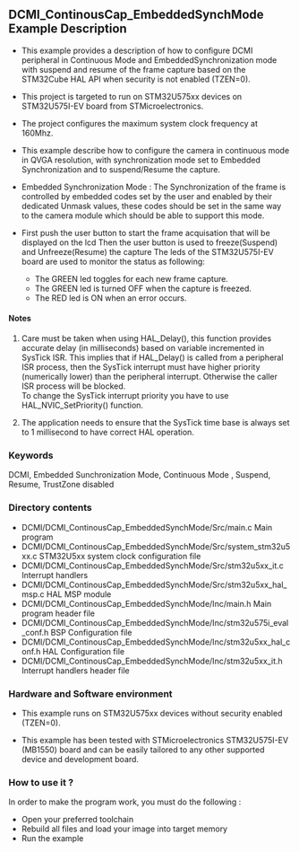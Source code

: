 ## <b>DCMI_ContinousCap_EmbeddedSynchMode Example Description</b>

- This example provides a description of how to configure DCMI peripheral in Continuous Mode 
and EmbeddedSynchronization mode with suspend and resume of the frame capture based on 
the STM32Cube HAL API when security is not enabled (TZEN=0).

- This project is targeted to run on STM32U575xx devices on STM32U575I-EV board from STMicroelectronics.

- The project configures the maximum system clock frequency at 160Mhz.

- This example describe how to configure the camera in continuous mode in QVGA resolution, with synchronization mode
set to Embedded Synchronization and to suspend/Resume the capture.

- Embedded Synchronization Mode : The Synchronization of the frame is controlled by embedded codes set by the user and enabled by their 
dedicated Unmask values, these codes should be set in the same way to the camera module which should 
be able to support this mode.

- First push the user button to start the frame acquisation that will be displayed on the lcd
Then the user button is used to freeze(Suspend) and Unfreeze(Resume) the capture
The leds of the STM32U575I-EV board are used to monitor the status as following:  
    - The GREEN led toggles for each new frame capture.  
    - The GREEN led is turned OFF when the capture is freezed.  
    - The RED led is ON when an error occurs.

#### <b>Notes</b>
 1. Care must be taken when using HAL_Delay(), this function provides accurate delay (in milliseconds)
    based on variable incremented in SysTick ISR. This implies that if HAL_Delay() is called from
    a peripheral ISR process, then the SysTick interrupt must have higher priority (numerically lower)
    than the peripheral interrupt. Otherwise the caller ISR process will be blocked.  
    To change the SysTick interrupt priority you have to use HAL_NVIC_SetPriority() function.

 2. The application needs to ensure that the SysTick time base is always set to 1 millisecond
    to have correct HAL operation.

### <b>Keywords</b>

DCMI, Embedded Sunchronization Mode, Continuous Mode , Suspend, Resume, TrustZone disabled

### <b>Directory contents</b> 

  - DCMI/DCMI_ContinousCap_EmbeddedSynchMode/Src/main.c                  Main program
  - DCMI/DCMI_ContinousCap_EmbeddedSynchMode/Src/system_stm32u5xx.c      STM32U5xx system clock configuration file
  - DCMI/DCMI_ContinousCap_EmbeddedSynchMode/Src/stm32u5xx_it.c          Interrupt handlers
  - DCMI/DCMI_ContinousCap_EmbeddedSynchMode/Src/stm32u5xx_hal_msp.c     HAL MSP module
  - DCMI/DCMI_ContinousCap_EmbeddedSynchMode/Inc/main.h                  Main program header file
  - DCMI/DCMI_ContinousCap_EmbeddedSynchMode/Inc/stm32u575i_eval_conf.h  BSP Configuration file
  - DCMI/DCMI_ContinousCap_EmbeddedSynchMode/Inc/stm32u5xx_hal_conf.h    HAL Configuration file
  - DCMI/DCMI_ContinousCap_EmbeddedSynchMode/Inc/stm32u5xx_it.h          Interrupt handlers header file

### <b>Hardware and Software environment</b> 

  - This example runs on STM32U575xx devices without security enabled (TZEN=0).
    
  - This example has been tested with STMicroelectronics STM32U575I-EV (MB1550)
    board and can be easily tailored to any other supported device
    and development board.

### <b>How to use it ?</b> 

In order to make the program work, you must do the following :  
 - Open your preferred toolchain  
 - Rebuild all files and load your image into target memory  
 - Run the example  

